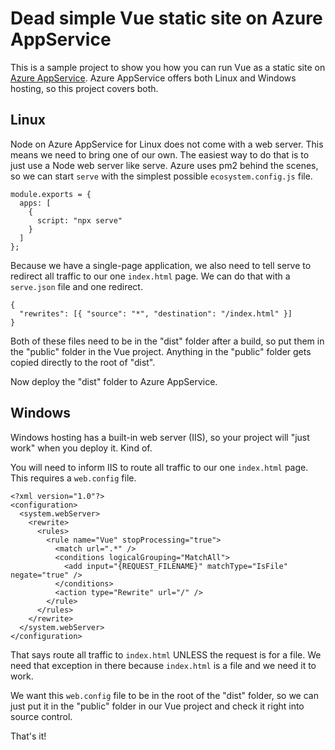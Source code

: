 # Dead simple Vue static site on Azure AppService

This is a sample project to show you how you can run Vue as a static site on [Azure AppService](https://code.visualstudio.com/tutorials/app-service-extension/getting-started?WT.mc_id=personal-github-buhollan). Azure AppService offers both Linux and Windows hosting, so this project covers both.

## Linux

Node on Azure AppService for Linux does not come with a web server. This means we need to bring one of our own. The easiest way to do that is to just use a Node web server like serve. Azure uses pm2 behind the scenes, so we can start `serve` with the simplest possible `ecosystem.config.js` file.

```
module.exports = {
  apps: [
    {
      script: "npx serve"
    }
  ]
};
```

Because we have a single-page application, we also need to tell serve to redirect all traffic to our one `index.html` page. We can do that with a `serve.json` file and one redirect.

```
{
  "rewrites": [{ "source": "*", "destination": "/index.html" }]
}
```

Both of these files need to be in the "dist" folder after a build, so put them in the "public" folder in the Vue project. Anything in the "public" folder gets copied directly to the root of "dist".

Now deploy the "dist" folder to Azure AppService.

## Windows

Windows hosting has a built-in web server (IIS), so your project will "just work" when you deploy it. Kind of.

You will need to inform IIS to route all traffic to our one `index.html` page. This requires a `web.config` file.

```
<?xml version="1.0"?>
<configuration>
  <system.webServer>
    <rewrite>
      <rules>
        <rule name="Vue" stopProcessing="true">
          <match url=".*" />
          <conditions logicalGrouping="MatchAll">
            <add input="{REQUEST_FILENAME}" matchType="IsFile" negate="true" />
          </conditions>
          <action type="Rewrite" url="/" />
        </rule>
      </rules>
    </rewrite>
  </system.webServer>
</configuration>
```

That says route all traffic to `index.html` UNLESS the request is for a file. We need that exception in there because `index.html` is a file and we need it to work.

We want this `web.config` file to be in the root of the "dist" folder, so we can just put it in the "public" folder in our Vue project and check it right into source control.

That's it!
